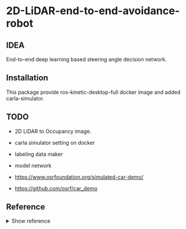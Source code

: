 # 2D-LiDAR-end-to-end-avoidance-robot

## IDEA

End-to-end deep learning based steering angle decision network.  

## Installation

This package provide ros-kinetic-desktop-full docker image and added carla-simulator.

## TODO

- 2D LiDAR to Occupancy image.
- carla simulator setting on docker
- labeling data maker
- model network

- https://www.osrfoundation.org/simulated-car-demo/
- https://github.com/osrf/car_demo

## Reference

<details>
<summary>Show reference</summary>
<div markdown="1">

- [mjenz/ros-kinetic-desktop-full](https://hub.docker.com/r/mjenz/ros-kinetic-desktop-full/)
- [carla-simulator/ros-bridge](https://github.com/carla-simulator/ros-bridge)

</div>
</details>
<script id="dsq-count-scr" src="//msc9533.disqus.com/count.js" async></script>

